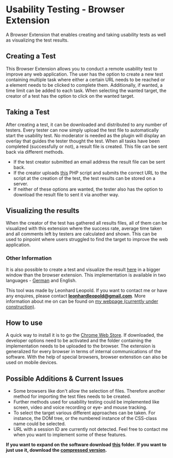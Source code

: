 # Usability Testing - Browser Extension
A Browser Extension that enables creating and taking usability tests as well as visualizing the test results.


## Creating a Test
This Browser Extension allows you to conduct a remote usability test to improve any web application.
The user has the option to create a new test containing multiple task where either a certain URL needs to be reached or a element needs to be clicked to complete them. 
Additionally, if wanted, a time limit can be added to each task. When selecting the wanted target, the creator of a test has the option to click on the wanted target.

## Taking a Test
After creating a test, it can be downloaded and distributed to any number of testers. Every tester can now simply upload the test file to automatically start the usability test. No moderator is needed as the plugin will display an overlay that guides the tester thought the test. 
When all tasks have been completed (successfully or not), a result file is created. This file can be sent back via different methods. 

- If the test creator submitted an email address the result file can be sent back. 
- If the creator uploads [this](https://github.com/Leonhard-Leopold/usability-testing/blob/master/server/storeResults.php) PHP script and submits the correct URL to the script at the creation of the test, the test results can be stored on a server. 
- If neither of these options are wanted, the tester also has the option to download the result file to sent it via another way.
 
## Visualizing the results
When the creator of the test has gathered all results files, all of them can be visualized with this extension where the success rate, average time taken and all comments left by testers are calculated and shown.
This can be used to pinpoint where users struggled to find the target to improve the web application.

### Other Information
It is also possible to create a test and visualize the result [here](http://leoleo.at/usabilityTest/) in a bigger window than the browser extension.
This implementation is available in two languages - [German](https://github.com/Leonhard-Leopold/usability-testing-german/) and English.

This tool was made by Leonhard Leopold. If you want to contact me or have any enquires, please contact **leonhardleopold@gmail.com**.
More information about me on can be found on [my webpage (currently under construction)](http://leoleo.at/). 

## How to use
A quick way to install it is to go the [Chrome Web Store](https://chrome.google.com/webstore/detail/usability-testing/hknopnlikakmpdnnnolojjjmkeckhagn). If downloaded, the developer options need to be activated and the folder containing the implementation needs to be uploaded to the browser. 
The extension is generalized for every browser in terms of internal communications of the software. With the help of special browsers, browser extenstion can also be used on mobile devices.

## Possible Additions & Current Issues
- Some browsers like don't allow the selection of files. Therefore another method for importing the test files needs to be created.
- Further methods used for usability testing could be implemented like screen, video and voice recording or eye- and mouse tracking.  
- To select the target various different approaches can be taken. For instance, the DOM tree, or the numbered instance of the CSS-class name could be selected.
- URL with a session ID are currently not detected. 
Feel free to contact me when you want to implement some of these features. 

**If you want to expand on the software download [this](https://github.com/Leonhard-Leopold/usability-testing) folder. If you want to just use it, download the [compressed version](https://github.com/Leonhard-Leopold/usability-testing/tree/master/compressed).**




